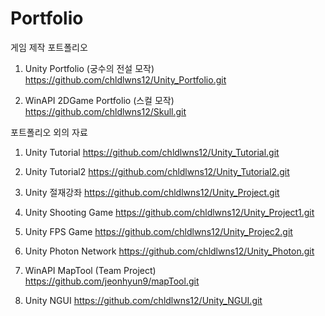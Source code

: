 # Portfolio
게임 제작 포트폴리오

1. Unity Portfolio (궁수의 전설 모작)
https://github.com/chldlwns12/Unity_Portfolio.git

2. WinAPI 2DGame Portfolio (스컬 모작)
https://github.com/chldlwns12/Skull.git

포트폴리오 외의 자료

1. Unity Tutorial
https://github.com/chldlwns12/Unity_Tutorial.git

2. Unity Tutorial2
https://github.com/chldlwns12/Unity_Tutorial2.git

3. Unity 절재강좌
https://github.com/chldlwns12/Unity_Project.git

4. Unity Shooting Game
https://github.com/chldlwns12/Unity_Project1.git

5. Unity FPS Game
https://github.com/chldlwns12/Unity_Projec2.git

6. Unity Photon Network
https://github.com/chldlwns12/Unity_Photon.git

7. WinAPI MapTool (Team Project)
https://github.com/jeonhyun9/mapTool.git

8. Unity NGUI
https://github.com/chldlwns12/Unity_NGUI.git
